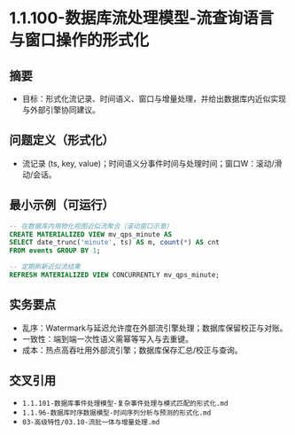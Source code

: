 ﻿# 1.1.100-数据库流处理模型-流查询语言与窗口操作的形式化

## 摘要

- 目标：形式化流记录、时间语义、窗口与增量处理，并给出数据库内近似实现与外部引擎协同建议。

## 问题定义（形式化）

- 流记录 (ts, key, value)；时间语义分事件时间与处理时间；窗口W：滚动/滑动/会话。

## 最小示例（可运行）

```sql
-- 在数据库内用物化视图近似流聚合（滚动窗口示意）
CREATE MATERIALIZED VIEW mv_qps_minute AS
SELECT date_trunc('minute', ts) AS m, count(*) AS cnt
FROM events GROUP BY 1;

-- 定期刷新近似流结果
REFRESH MATERIALIZED VIEW CONCURRENTLY mv_qps_minute;
```

## 实务要点

- 乱序：Watermark与延迟允许度在外部流引擎处理；数据库保留校正与对账。
- 一致性：端到端一次性语义需幂等写入与去重键。
- 成本：热点高吞吐用外部流引擎；数据库保存汇总/校正与查询。

## 交叉引用

- `1.1.101-数据库事件处理模型-复杂事件处理与模式匹配的形式化.md`
- `1.1.96-数据库时序数据模型-时间序列分析与预测的形式化.md`
- `03-高级特性/03.10-流批一体与增量处理.md`
